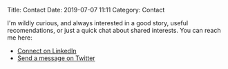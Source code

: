 Title: Contact
Date: 2019-07-07 11:11
Category: Contact

I'm wildly curious, and always interested in a good story, useful recomendations, or just a quick chat about shared interests. You can reach me here:

* [Connect on LinkedIn](https://www.linkedin.com/in/chrisdegiere)
* [Send a message on Twitter](https://twitter.com/degiere)
